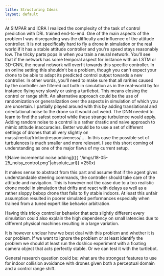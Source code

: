 ```yaml
---
title: Structuring Ideas
layout: default
---
```


At SIMPAR and ICRA I realized the complexity of the task of control prediction with DRL trained end-to-end. 
One of the main aspects of the problem I was disregarding was the difficulty and influence of the attitude controller.
It is not specifically hard to fly a drone in simulation or the real world if it has a stable attitude controller and you're speed stays reasonably low.
The tricky parts pops in when you train a neural network. 
You'll see that if the network has some temporal aspect for instance with an LSTM or 3D-CNN, the neural network will overfit towards this specific controller. 
In an online setting this shouldn't be a problem, though you can't expect your drone to be able to adapt its predicted control output towards a new controller.
In other words, you'll need to make sure that all rarities caused by the controller are filtered out both in simulation as in the real-world by for instance flying very slowly or using a turtlebot.
This means closing the control or range shift.
An alternative approach could be the use of randomization or generalization over the aspects in simulation of which you are uncertain. 
I partially played around with this by adding translational and orientational noise to the drone so it would act weird. 
The DNN needed to learn to find the safest control while these strange turbulence would apply.
Adding random noise to a control is a rather drastic and naive approach to mimic attitude inaccuracies. Better would be to use a set of different settings of drones that all very slightly on mass/inertia/friction/responsiveness/... . In this case the possible set of turbulences is much smaller and more relevant. 
I see this short coming of understanding as one of the major flaws of my current setup.

![Naive incremental noise adding]({{ "/imgs/18-05-25_noisy_control.png"|absolute_url}} =250x)

It makes sense to abstract from this part and assume that if the agent gives understandable steering commands, the controller should take care of the attitude and navigation.
This is however not the case due to a too realistic drone model in simulation that drifts and react with delays as well as a rather sloppy bebop drone that fails to fly stable indoors.
At least this unfair assumption resulted in poorer simulated performances especially when trained from a tuned expert like behavior arbitration.

Having this tricky controller behavior that acts slightly different every simulation could also explain the high dependency on small latencies due to different physical machines resulting in a large variation.

It is however unclear how we best deal with this problem and whether it is our problem. If we want to ignore the problem or at least identify the problem we should at least run the doshico experiment with a floating camera object that acts perfectly stable. Or we can test it with the turtlebot. 









General research question could be: what are the strongest features to use for indoor collision avoidance with drones given both a perceptual domain and a control range shift. 


